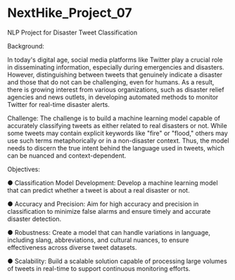 # NextHike_Project_07
NLP Project for Disaster Tweet Classification

Background:

In today's digital age, social media platforms like Twitter play a crucial role in disseminating information, especially during emergencies and disasters. However, distinguishing between tweets that genuinely indicate a disaster and those that do not can be challenging, even for humans. As a result, there is growing interest from various organizations, such as disaster relief agencies and news outlets, in developing automated methods to monitor Twitter for real-time disaster alerts.

Challenge:
The challenge is to build a machine learning model capable of accurately classifying tweets as either related to real disasters or not. While some tweets may contain explicit keywords like "fire" or "flood," others may use such terms metaphorically or in a non-disaster context. Thus, the model needs to discern the true intent behind the language used in tweets, which can be nuanced and context-dependent.

Objectives:

●	Classification Model Development: Develop a machine learning model that can predict whether a tweet is about a real disaster or not.

●	Accuracy and Precision: Aim for high accuracy and precision in classification to minimize false alarms and ensure timely and accurate disaster detection.

●	Robustness: Create a model that can handle variations in language, including slang, abbreviations, and cultural nuances, to ensure effectiveness across diverse tweet datasets.

●	Scalability: Build a scalable solution capable of processing large volumes of tweets in real-time to support continuous monitoring efforts.
